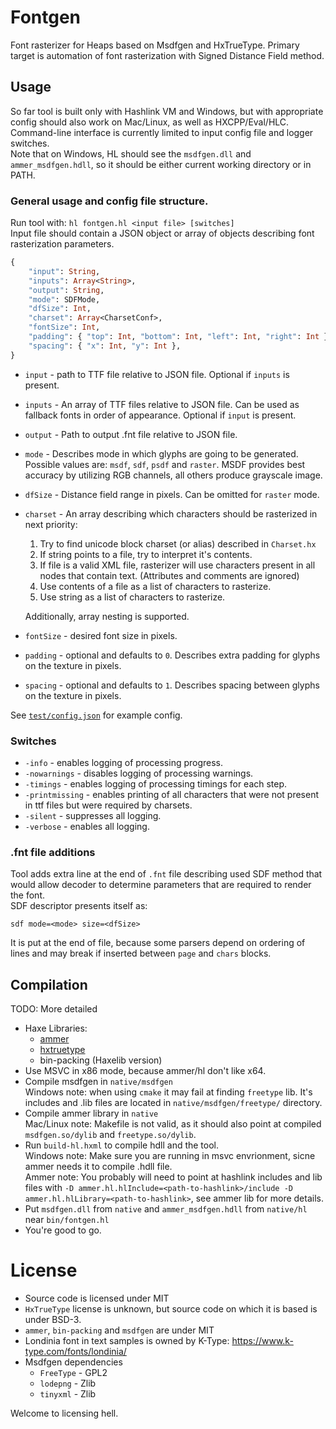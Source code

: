 # Fontgen

Font rasterizer for Heaps based on Msdfgen and HxTrueType. Primary target is automation of font rasterization with Signed Distance Field method.

## Usage
So far tool is built only with Hashlink VM and Windows, but with appropriate config should also work on Mac/Linux, as well as HXCPP/Eval/HLC.  
Command-line interface is currently limited to input config file and logger switches.  
Note that on Windows, HL should see the `msdfgen.dll` and `ammer_msdfgen.hdll`, so it should be either current working directory or in PATH.

### General usage and config file structure.
Run tool with: `hl fontgen.hl <input file> [switches]`  
Input file should contain a JSON object or array of objects describing font rasterization parameters.
```haxe
{
	"input": String,
	"inputs": Array<String>,
	"output": String,
	"mode": SDFMode,
	"dfSize": Int,
	"charset": Array<CharsetConf>,
	"fontSize": Int,
	"padding": { "top": Int, "bottom": Int, "left": Int, "right": Int },
	"spacing": { "x": Int, "y": Int },
}
```
* `input` - path to TTF file relative to JSON file. Optional if `inputs` is present.
* `inputs` - An array of TTF files relative to JSON file. Can be used as fallback fonts in order of appearance. Optional if `input` is present.
* `output` - Path to output .fnt file relative to JSON file.
* `mode` - Describes mode in which glyphs are going to be generated. Possible values are: `msdf`, `sdf`, `psdf` and `raster`.
MSDF provides best accuracy by utilizing RGB channels, all others produce grayscale image.
* `dfSize` - Distance field range in pixels. Can be omitted for `raster` mode.
* `charset` - An array describing which characters should be rasterized in next priority:
  1. Try to find unicode block charset (or alias) described in `Charset.hx`
  2. If string points to a file, try to interpret it's contents.
    1. If file is a valid XML file, rasterizer will use characters present in all nodes that contain text. (Attributes and comments are ignored)
    2. Use contents of a file as a list of characters to rasterize.
  3. Use string as a list of characters to rasterize.
  
  Additionally, array nesting is supported.
* `fontSize` - desired font size in pixels.
* `padding` - optional and defaults to `0`. Describes extra padding for glyphs on the texture in pixels.
* `spacing` - optional and defaults to `1`. Describes spacing between glyphs on the texture in pixels.

See [`test/config.json`](test/config.json) for example config.

### Switches

* `-info` - enables logging of processing progress.
* `-nowarnings` - disables logging of processing warnings.
* `-timings` - enables logging of processing timings for each step.
* `-printmissing` - enables printing of all characters that were not present in ttf files but were required by charsets.
* `-silent` - suppresses all logging.
* `-verbose` - enables all logging.

### .fnt file additions
Tool adds extra line at the end of `.fnt` file describing used SDF method that would allow decoder to determine parameters that are required to render the font.  
SDF descriptor presents itself as:
```
sdf mode=<mode> size=<dfSize>
```
It is put at the end of file, because some parsers depend on ordering of lines and may break if inserted between `page` and `chars` blocks.

## Compilation

TODO: More detailed
* Haxe Libraries:
  * [ammer](https://github.com/Aurel300/ammer/)
  * [hxtruetype](https://github.com/cambiata/HxTrueType/)
  * bin-packing (Haxelib version)
* Use MSVC in x86 mode, because ammer/hl don't like x64.
* Compile msdfgen in `native/msdfgen`  
Windows note: when using `cmake` it may fail at finding `freetype` lib. It's includes and .lib files are located in `native/msdfgen/freetype/` directory.
* Compile ammer library in `native`  
Mac/Linux note: Makefile is not valid, as it should also point at compiled `msdfgen.so/dylib` and `freetype.so/dylib`.
* Run `build-hl.hxml` to compile hdll and the tool.  
Windows note: Make sure you are running in msvc envrionment, sicne ammer needs it to compile .hdll file.  
Ammer note: You probably will need to point at hashlink includes and lib files with `-D ammer.hl.hlInclude=<path-to-hashlink>/include -D ammer.hl.hlLibrary=<path-to-hashlink>`, see ammer lib for more details.
* Put `msdfgen.dll` from `native` and `ammer_msdfgen.hdll` from `native/hl` near `bin/fontgen.hl`
* You're good to go.

# License
* Source code is licensed under MIT
* `HxTrueType` license is unknown, but source code on which it is based is under BSD-3.
* `ammer`, `bin-packing` and `msdfgen` are under MIT
* Londinia font in text samples is owned by K-Type: https://www.k-type.com/fonts/londinia/
* Msdfgen dependencies
  * `FreeType` - GPL2
  * `lodepng` - Zlib
  * `tinyxml` - Zlib

Welcome to licensing hell.